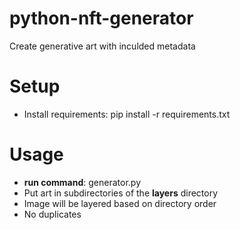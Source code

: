# python-nft-generator
Create generative art with inculded metadata

# Setup
- Install requirements: 
       pip install -r requirements.txt

# Usage
- **run command**: generator.py
- Put art in subdirectories of the **layers** directory
- Image will be layered based on directory order 
- No duplicates
 
